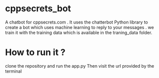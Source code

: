 # cppsecrets_bot
A chatbot for cppsecrets.com . It uses the chatterbot Python library to create a bot which uses machine learning to reply to your messages . we train it with the training data which is available in the traning_data folder.

# How to run it ?

clone the repository and run the app.py
Then visit the url provided by the terminal
